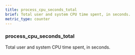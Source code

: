 ```yaml
---
title: process_cpu_seconds_total
brief: Total user and system CPU time spent, in seconds.
metric_type: counter
---
```

### process_cpu_seconds_total

Total user and system CPU time spent, in seconds.
